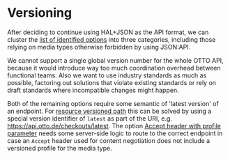 # Versioning

After deciding to continue using HAL+JSON as the API format, we can cluster the [list of identified options](../topics/versioning.md)
into three categories, including those relying on media types otherwise forbidden by using JSON:API.

We cannot support a single global version number for the whole OTTO API, because it would introduce way too much
coordination overhead between functional teams. Also we want to use industry standards as much as possible, factoring
out solutions that violate existing standards or rely on draft standards where incompatible changes might happen.

Both of the remaining options require some semantic of 'latest version' of an endpoint. For
[resource versioned path](../topics/versioning.md#resource-versioned-paths) this can be solved by using a special
version identifier of `latest` as part of the URI, e.g. https://api.otto.de/checkouts/latest. The option
[Accept header with profile parameter](../topics/versioning.md#accept-header-using-standard-media-type-with-profile-parameter)
needs some server-side logic to route to the correct endpoint in case an `Accept` header used for content negotiation
does not include a versioned profile for the media type.
